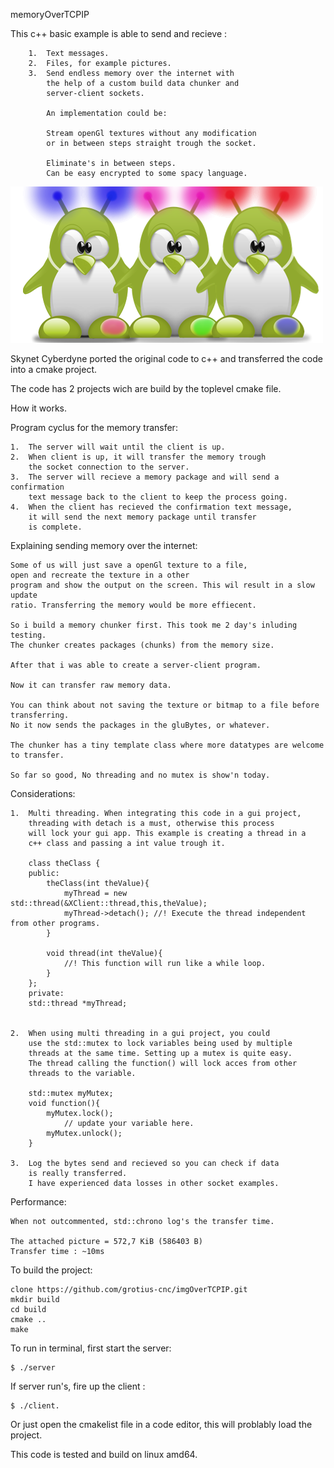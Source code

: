 memoryOverTCPIP

This c++ basic example is able to send and recieve :

		1.	Text messages.
		2.	Files, for example pictures.
		3.	Send endless memory over the internet with 
			the help of a custom build data chunker and
			server-client sockets.
			
			An implementation could be:
			
			Stream openGl textures without any modification 
			or in between steps straight trough the socket.
			
			Eliminate's in between steps.
			Can be easy encrypted to some spacy language.


![MemoryOverTCPIP](https://github.com/grotius-cnc/memoryOverTCPIP/blob/main/ManInTheMiddle.png)


Skynet Cyberdyne ported the original code 
to c++ and transferred the code into a cmake project.

The code has 2 projects wich are build by the toplevel cmake file.

How it works.

Program cyclus for the memory transfer:

	1. 	The server will wait until the client is up.
	2. 	When client is up, it will transfer the memory trough 
		the socket connection to the server.
	3. 	The server will recieve a memory package and will send a confirmation 
		text message back to the client to keep the process going.
	4. 	When the client has recieved the confirmation text message, 
		it will send the next memory package until transfer 
		is complete.
		
Explaining sending memory over the internet:

	Some of us will just save a openGl texture to a file, 
	open and recreate the texture in a other
	program and show the output on the screen. This wil result in a slow update
	ratio. Transferring the memory would be more effiecent.
	
	So i build a memory chunker first. This took me 2 day's inluding testing.
	The chunker creates packages (chunks) from the memory size.
	
	After that i was able to create a server-client program.
	
	Now it can transfer raw memory data. 
	
	You can think about not saving the texture or bitmap to a file before transferring.
	No it now sends the packages in the gluBytes, or whatever. 
	
	The chunker has a tiny template class where more datatypes are welcome to transfer.
	
	So far so good, No threading and no mutex is show'n today.
	
		
Considerations:
		
	1. 	Multi threading. When integrating this code in a gui project, 
		threading with detach is a must, otherwise this process 
		will lock your gui app. This example is creating a thread in a
		c++ class and passing a int value trough it.
		
		class theClass {
		public:
			theClass(int theValue){
				myThread = new std::thread(&XClient::thread,this,theValue);
       			myThread->detach(); //! Execute the thread independent from other programs.
        	}
        	
       		void thread(int theValue){
       			//! This function will run like a while loop.
   			}
    	};
    	private:
    	std::thread *myThread;
    	
	
	2.  When using multi threading in a gui project, you could 
		use the std::mutex to lock variables being used by multiple
		threads at the same time. Setting up a mutex is quite easy.
		The thread calling the function() will lock acces from other 
		threads to the variable.
		
		std::mutex myMutex;
		void function(){
	    	myMutex.lock();
	    		// update your variable here. 
			myMutex.unlock();
		}
		
	3. 	Log the bytes send and recieved so you can check if data 
		is really transferred. 
		I have experienced data losses in other socket examples.

Performance:

	When not outcommented, std::chrono log's the transfer time. 
	
	The attached picture = 572,7 KiB (586403 B) 
	Transfer time : ~10ms

To build the project:
		
	clone https://github.com/grotius-cnc/imgOverTCPIP.git
	mkdir build
	cd build
	cmake .. 
	make

To run in terminal, first start the server: 

	$ ./server
		
If server run's, fire up the client :		

	$ ./client.

Or just open the cmakelist file in a code editor, 
this will problably load the project.

This code is tested and build on linux amd64.


